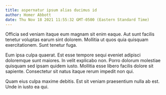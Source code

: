 ```yaml
---
title: aspernatur ipsum alias ducimus id
author: Homer Abbott
date: Thu Nov 18 2021 11:55:32 GMT-0500 (Eastern Standard Time)
---
```

Officia sed veniam itaque eum magnam sit enim eaque. Aut sunt facilis tenetur voluptas earum sint dolorem. Mollitia ut quos quia quisquam exercitationem. Sunt tenetur fuga.

 Eum ipsa culpa quaerat. Est esse tempore sequi eveniet adipisci doloremque sunt maiores. In velit explicabo non. Porro dolorum molestiae quisquam sed ipsam quidem iusto. Mollitia esse libero facilis dolore sit sapiente. Consectetur sit natus itaque rerum impedit non qui.

 Quam eius culpa maxime debitis. Est sit veniam praesentium nulla ab est. Unde in iusto ea qui.